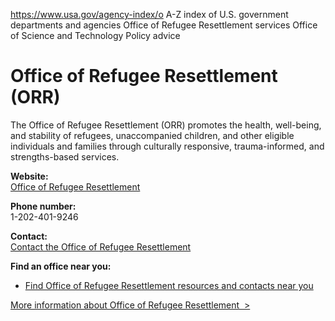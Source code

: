 

https://www.usa.gov/agency-index/o
A-Z index of U.S. government departments and agencies
Office of Refugee Resettlement services
Office of Science and Technology Policy advice

# Office of Refugee Resettlement (ORR)

The Office of Refugee Resettlement (ORR) promotes the health, well-being, and stability of refugees, unaccompanied children, and other eligible individuals and families through culturally responsive, trauma-informed, and strengths-based services.

**Website:**  
[Office of Refugee Resettlement](https://www.acf.hhs.gov/orr)

**Phone number:**  
1-202-401-9246

**Contact:**  
[Contact the Office of Refugee Resettlement](https://www.acf.hhs.gov/orr/about)

**Find an office near you:**  
* [Find Office of Refugee Resettlement resources and contacts near you](https://www.acf.hhs.gov/orr/map/find-resources-and-contacts-your-state)

[More information about Office of Refugee Resettlement  >](https://www.usa.gov/agencies/office-of-refugee-resettlement)
